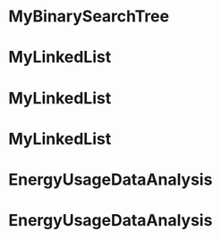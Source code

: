 # MyBinarySearchTree
# MyLinkedList
# MyLinkedList
# MyLinkedList
# EnergyUsageDataAnalysis
# EnergyUsageDataAnalysis
